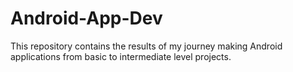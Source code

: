# Android-App-Dev
This repository contains the results of my journey making Android applications from basic to intermediate level projects.
